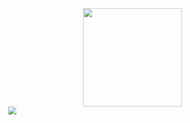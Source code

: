 <div id="header" align="center">
  <img src="https://i.giphy.com/media/ZVik7pBtu9dNS/giphy.webp" width="200"/>
</div>
<div id="badges">
  <div id="badges">
  <a href="https://vk.com/a1n99d2r">
    <img src="https://img.shields.io/badge/vk.com-blue?logo=VK&logoColor=white&style=for-the-badge"/>
  </a>
</div>
